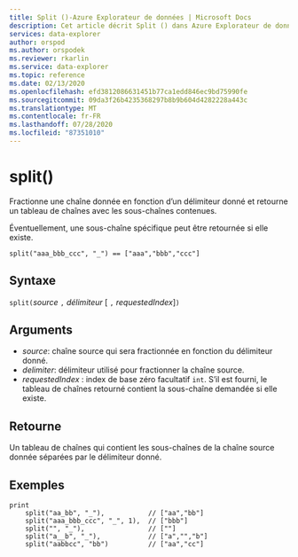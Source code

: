 ```yaml
---
title: Split ()-Azure Explorateur de données | Microsoft Docs
description: Cet article décrit Split () dans Azure Explorateur de données.
services: data-explorer
author: orspod
ms.author: orspodek
ms.reviewer: rkarlin
ms.service: data-explorer
ms.topic: reference
ms.date: 02/13/2020
ms.openlocfilehash: efd3812086631451b77ca1edd846ec9bd75990fe
ms.sourcegitcommit: 09da3f26b4235368297b8b9b604d4282228a443c
ms.translationtype: MT
ms.contentlocale: fr-FR
ms.lasthandoff: 07/28/2020
ms.locfileid: "87351010"
---
```

# <a name="split"></a>split()

Fractionne une chaîne donnée en fonction d’un délimiteur donné et retourne un tableau de chaînes avec les sous-chaînes contenues.

Éventuellement, une sous-chaîne spécifique peut être retournée si elle existe.

```kusto
split("aaa_bbb_ccc", "_") == ["aaa","bbb","ccc"]
```

## <a name="syntax"></a>Syntaxe

`split(`*source* `,` *délimiteur* [ `,` *requestedIndex*]`)`

## <a name="arguments"></a>Arguments

* *source*: chaîne source qui sera fractionnée en fonction du délimiteur donné.
* *delimiter*: délimiteur utilisé pour fractionner la chaîne source.
* *requestedIndex* : index de base zéro facultatif `int`. S’il est fourni, le tableau de chaînes retourné contient la sous-chaîne demandée si elle existe. 

## <a name="returns"></a>Retourne

Un tableau de chaînes qui contient les sous-chaînes de la chaîne source donnée séparées par le délimiteur donné.

## <a name="examples"></a>Exemples

```kusto
print
    split("aa_bb", "_"),           // ["aa","bb"]
    split("aaa_bbb_ccc", "_", 1),  // ["bbb"]
    split("", "_"),                // [""]
    split("a__b", "_"),            // ["a","","b"]
    split("aabbcc", "bb")          // ["aa","cc"]
```